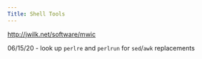 ```yaml
---
Title: Shell Tools
---
```


<http://jwilk.net/software/mwic>

06/15/20 - look up `perlre` and `perlrun` for `sed`/`awk` replacements

